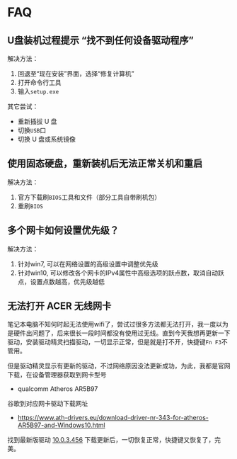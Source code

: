 # FAQ

<!-- toc -->

## U盘装机过程提示 “找不到任何设备驱动程序”

解决方法：

1. 回退至“现在安装”界面，选择“修复计算机”
2. 打开命令行工具
3. 输入`setup.exe`

其它尝试：

* 重新插拔 U 盘
* 切换`USB`口
* 切换 U 盘或系统镜像

## 使用固态硬盘，重新装机后无法正常关机和重启

解决方法：

1. 官方下载刷`BIOS`工具和文件（部分工具自带刷机包）
2. 重刷`BIOS`

## 多个网卡如何设置优先级？

解决方法：

1. 针对win7, 可以在网络设置的高级设置中调整优先级
2. 针对win10, 可以修改各个网卡的IPv4属性中高级选项的跃点数，取消自动跃点，设置点数越高，优先级越低

## 无法打开 ACER 无线网卡

笔记本电脑不知何时起无法使用wifi了，尝试过很多方法都无法打开，我一度以为是硬件出问题了，后来很长一段时间都没有使用过无线。直到今天我想再更新一下驱动，安装驱动精灵扫描驱动，一切显示正常，但是就是打不开，快捷键`Fn F3`不管用。

但是驱动精灵显示有更新的驱动，不过网络原因没法更新成功，为此，我都是官网下载，在设备管理器获取到网卡型号

- qualcomm Atheros AR5B97

谷歌到对应网卡驱动下载网址

- https://www.ath-drivers.eu/download-driver-nr-343-for-atheros-AR5B97-and-Windows10.html

找到最新版驱动 [10.0.3.456](https://www.ath-drivers.eu/qualcomm-atheros-download-drivers-nr-343-with-code-3717.html) 下载更新后，一切恢复正常，快捷键又恢复了，完美。
